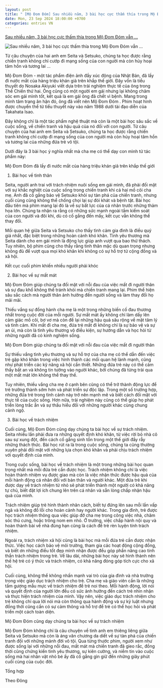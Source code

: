 ```yaml
---
layout: post
title: " [Mộ Đom Đóm] Sau nhiều năm, 3 bài học cực thấm thía trong Mộ Đom Đóm vẫn ..."
date: Mon, 23 Sep 2024 18:00:00 +0700
categories: entries VN
---
```

[Sau nhiều năm, 3 bài học cực thấm thía trong Mộ Đom Đóm vẫn ...](https://cafebiz.vn/sau-nhieu-nam-3-bai-hoc-cuc-tham-thia-trong-mo-dom-dom-van-khien-khan-gia-khoc-het-nuoc-mat-nhieu-nguoi-con-tim-thay-minh-trong-do-176240924081117964.chn)

![Sau nhiều năm, 3 bài học cực thấm thía trong Mộ Đom Đóm vẫn ...](https://cafebiz.cafebizcdn.vn/zoom/600_315/162123310254002176/2024/9/24/avatar1727140229780-172714022994376605096.jpg)

Từ câu chuyện của hai anh em Seita và Setsuko, chúng ta học được rằng chiến tranh không chỉ cướp đi mạng sống của con người mà còn hủy hoại tâm hồn và tương lai ...

Mộ Đom Đóm - một tác phẩm điện ảnh đầy xúc động của Nhật Bản, đã lấy đi nước mắt của hàng triệu khán giả trên khắp thế giới. Đây vốn là tiểu thuyết do Nosaka Akiyuki viết dựa trên trải nghiệm thực tế của ông trong Thế Chiến thứ hai. Ông cũng có một người em gái nhưng lại không chăm sóc em gái mình tốt, kết quả là em gái ông đã chết vì bệnh. Mang trong mình tâm trạng ân hận đó, ông đã viết nên Mộ Đom Đóm . Phim hoạt hình được chuyển thể từ tiểu thuyết này vào năm 1988 dưới tài đạo diễn của Takahata Isao.

Đây không chỉ là một tác phẩm nghệ thuật mà còn là một bài học sâu sắc về cuộc sống, về chiến tranh và hậu quả của nó đối với con người. Từ câu chuyện của hai anh em Seita và Setsuko, chúng ta học được rằng chiến tranh không chỉ cướp đi mạng sống của con người mà còn hủy hoại tâm hồn và tương lai của những đứa trẻ vô tội.

Dưới đây là 3 bài học ý nghĩa nhất mà cha mẹ có thể dạy con mình từ tác phẩm này:

Mộ Đom Đóm đã lấy đi nước mắt của hàng triệu khán giả trên khắp thế giới

1. Bài học về tình thân

Seita, người anh trai với trách nhiệm nuôi sống em gái mình, đã phải đối mặt với sự khắc nghiệt của cuộc sống trong chiến tranh khi cả hai mồ côi cha mẹ. Anh đã cố gắng bảo vệ Setsuko khỏi sự tàn phá của chiến tranh, nhưng cuối cùng cũng không thể chống chọi lại sự đói khát và bệnh tật. Bài học đầu tiên mà phim mang lại đó là về sự bất lực của cá nhân trước những thảm họa lớn. Chúng ta nhận ra rằng có những sức mạnh ngoài tầm kiểm soát của con người và đôi khi, dù có cố gắng đến mấy, kết cục vẫn không thể thay đổi.

Mối quan hệ giữa Seita và Setsuko cho thấy tình cảm gia đình là điều quý giá nhất, đặc biệt trong những hoàn cảnh khó khăn. Tình yêu thương mà Seita dành cho em gái mình là động lực giúp anh vượt qua bao thử thách. Tuy nhiên, bộ phim cũng cho thấy rằng tình thân mặc dù quan trọng nhưng không đủ để vượt qua mọi khó khăn khi không có sự hỗ trợ từ cộng đồng và xã hội.

Kết cục cuối phim khiến nhiều người phải khóc

2. Bài học về sự mất mát

Mộ Đom Đóm giúp chúng ta đối mặt với nỗi đau của việc mất đi người thân và sự đau khổ không thể tránh khỏi mà chiến tranh mang lại. Phim thể hiện sâu sắc cách mà người thân ảnh hưởng đến người sống và làm thay đổi họ mãi mãi.

Thiếu vắng sự đồng hành cha mẹ là một trong những biến cố đau thương nhất trong cuộc đời của mỗi người. Sự mất mát ấy không chỉ làm dấy lên cảm giác mồ côi, bơ vơ mà còn để lại những hậu quả sâu rộng về mặt tâm lý và tình cảm. Khi mất đi cha mẹ, đứa trẻ mất đi không chỉ là sự bảo vệ và sự an ủi, mà còn là tình yêu thương vô điều kiện, sự hướng dẫn và học hỏi từ những người đã có kinh nghiệm sống.

Mộ Đom Đóm giúp chúng ta đối mặt với nỗi đau của việc mất đi người thân

Sự thiếu vắng tình yêu thương và sự hỗ trợ của cha mẹ có thể dẫn đến việc trẻ gặp khó khăn trong việc hình thành các mối quan hệ lành mạnh, cũng như phát triển các kỹ năng xã hội cần thiết. Những đứa trẻ này có thể cảm thấy bất an và không tin tưởng vào người khác, bởi chúng đã từng trải qua một mất mát lớn không thể thay thế.

Tuy nhiên, thiếu vắng cha mẹ ở cạnh bên cũng có thể trở thành động lực để trẻ trưởng thành sớm hơn và phát triển sự độc lập. Trong một số trường hợp, những đứa trẻ trong tình cảnh này trở nên mạnh mẽ và biết cách đối mặt với thực tế của cuộc sống. Hơn nữa, trải nghiệm này cũng có thể giúp họ phát triển lòng trắc ẩn và sự thấu hiểu đối với những người khác cùng chung cảnh ngộ.

3. Bài học về trách nhiệm

Cuối cùng, Mộ Đom Đóm cũng dạy chúng ta bài học về sự trách nhiệm. Seita nhiều lần phải đưa ra những quyết định khó khăn, từ việc rời bỏ nhà cô sau sự xung đột, đến cách cố gắng sinh tồn trong một thế giới đầy rẫy những thách thức. Bài học rút ra là trong cuộc sống, chúng ta cũng thường xuyên phải đối mặt với những lựa chọn khó khăn và phải chịu trách nhiệm với quyết định của mình.

Trong cuộc sống, bài học về trách nhiệm là một trong những bài học quan trọng nhất mà mỗi đứa trẻ cần được học. Trách nhiệm không chỉ là việc hoàn thành nhiệm vụ được giao mà còn là việc nhận thức được hậu quả của mỗi hành động cá nhân đối với bản thân và người khác. Một đứa trẻ khi được dạy về trách nhiệm từ nhỏ sẽ phát triển thành một người có khả năng tự chủ, biết đặt lợi ích chung lên trên cá nhân và sẵn lòng chấp nhận hậu quả của mình.

Trách nhiệm giúp trẻ hình thành nhân cách, biết tự đứng lên sau mỗi lần vấp ngã và không đổ lỗi cho hoàn cảnh hay người khác. Trong gia đình, trẻ được học trách nhiệm thông qua việc giúp đỡ cha mẹ trong công việc nhà, chăm sóc thú cưng, hoặc trông nom em nhỏ. Ở trường, việc chấp hành nội quy và hoàn thành bài về nhà đúng hạn cũng là cách để trẻ rèn luyện tính trách nhiệm.

Ngoài ra, trách nhiệm xã hội cũng là bài học mà mỗi đứa trẻ cần được nhận thức. Việc học cách bảo vệ môi trường, tham gia các hoạt động cộng đồng, và biết ơn những điều tốt đẹp mình nhận được đều góp phần nâng cao tinh thần trách nhiệm trong trẻ. Về lâu dài, những bài học này sẽ hình thành nên thế hệ trẻ có ý thức và trách nhiệm, có khả năng đóng góp tích cực cho xã hội.

Cuối cùng, không thể không nhấn mạnh vai trò của gia đình và nhà trường trong việc giáo dục trách nhiệm cho trẻ. Cha mẹ và giáo viên cần là những tấm gương mẫu mực về trách nhiệm để trẻ noi theo. Mỗi hành động, lời nói và quyết định của người lớn đều có sức ảnh hưởng đến cách trẻ nhìn nhận và thực hiện trách nhiệm của mình. Vậy nên, việc giáo dục trách nhiệm cho trẻ không chỉ qua lời nói mà còn thông qua hành động và sự kỷ luật nhưng đồng thời cũng cần có sự cảm thông và hỗ trợ để trẻ có thể học hỏi và phát triển một cách toàn diện.

Mộ Đom Đóm cũng dạy chúng ta bài học về sự trách nhiệm

Mộ Đom Đóm không chỉ là câu chuyện về tình anh em thiêng liêng giữa Seita và Setsuko mà còn là áng văn chương da diết về sự tàn phá của chiến tranh đối với những mảnh đời vô tội. Qua từng thước phim, người xem như được sống lại với những nỗi đau, mất mát mà chiến tranh đã gieo rắc, đồng thời cũng chứng kiến tình yêu thương, sự kiên cường, và niềm tin vào cuộc sống mà hai nhân vật nhỏ bé ấy đã cố gắng gìn giữ đến những giây phút cuối cùng của cuộc đời.

Tổng hợp

Theo Đông

